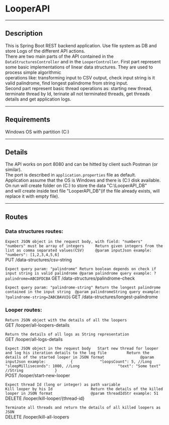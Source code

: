 # LooperAPI

<hr>

## Description    

This is Spring Boot REST backend application. Use file system as DB and store Logs of the different API actions.  
There are two main parts of the API contained in the `DataStructuresController` and in the `LooperController`.
First part represent some basic implementations of linear data structures. They are used to process simple algorithmic    
operations like: transforming input to CSV output, check input string is it valid palindrome, find longest palindrome from string input.    
Second part represent basic thread operations as: starting new thread, terminate thread by Id, terinate all not terminated threads, 
get threads details and get application logs.

<hr>

## Requirements       

Windows OS with partition (C:)         

<hr>

## Details      

The API works on port 8080 and can be hitted by client such Postman (or similar).    
The port is described in `application.properties` file as default.   
Application assume that the OS is Windows and there is (C:) disk available.     
On run will create folder on (C:) to store the data "C:\LooperAPI_DB"      
and will create inside text file "LooperAPI_DB"(if the file already exists, will replace it with empty file).      

<hr>

## Routes 

### Data structures routes: 

`Expect JSON object in the request body, with field: "numbers"    
"numbers" must be array of integers    
Return given integers from the list as comma separated values(CSV)    
@param inputJson example: "numbers": [1,2,3,4,5,6]`     
PUT /data-structures/csv-string

`Expect query param: "palindrome"
Return boolean depends on check if input string is valid palindrome
@param palindrome query example: ?palindrome=ABCDFDCBA`
GET /data-structures/palindrome-check 
 
`Expect query param: "palindrome-string"
Return the longest palindrome contained in the input string 
@param palindromeString query example: ?palindrome-string=ZABCBAVUIG` 
GET /data-structures/longest-palindrome

### Looper routes:     

`Return JSON object with the details of all the loopers`      
GET /looper/all-loopers-details     

`Return the details of all logs as String representation`     
GET /looper/all-logs-details     

`Expect JSON object in the request body  
Start new thread for looper and log his iteration details to the log file        
Return the details of the started looper in JSON format               
@param inputJson example:          
{           
   "loopsCount": 5, //Long                
   "sleepMilliseconds": 1000, //Long                
   "text": "Some text" //String             
}`          
POST /looper/start-new-looper                            

`Expect thread Id (long or integer) as path variable                
Kill looper by his Id                
Return the details of the killed looper in JSON format                
@param threadIdStr example: 51`                
DELETE /looper/kill-looper/{thread-id}                

`Terminate all threads and return the details of all killed loopers as JSON`          
DELETE /looper/kill-all-loopers                  

